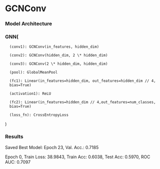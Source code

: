 # GCNConv

### Model Architecture

### GNN(

      (conv1): GCNConv(in_features, hidden_dim)

      (conv2): GCNConv(hidden_dim, 2 \* hidden_dim)

      (conv3): GCNConv(2 \* hidden_dim, hidden_dim)

      (pool): GlobalMeanPool

      (fc1): Linear(in_features=hidden_dim, out_features=hidden_dim // 4,
      bias=True)

      (activation1): ReLU

      (fc2): Linear(in_features=hidden_dim // 4,out_features=num_classes,
      bias=True)

      (loss_fn): CrossEntropyLoss

)

### Results

Saved Best Model: Epoch 23, Val. Acc.: 0.7185

Epoch 0, Train Loss: 38.9843, Train Acc: 0.6038, Test Acc: 0.5970, ROC
AUC: 0.7097
